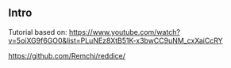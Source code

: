 ## Intro

Tutorial based on: https://www.youtube.com/watch?v=5oiXG9f6GO0&list=PLuNEz8XtB51K-x3bwCC9uNM_cxXaiCcRY

https://github.com/Remchi/reddice/
